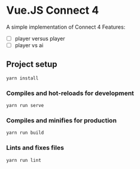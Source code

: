 # Vue.JS Connect 4

A simple implementation of Connect 4
Features:
- [ ] player versus player
- [ ] player vs ai

## Project setup
```
yarn install
```

### Compiles and hot-reloads for development
```
yarn run serve
```

### Compiles and minifies for production
```
yarn run build
```

### Lints and fixes files
```
yarn run lint
```

